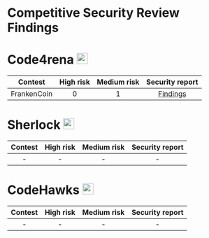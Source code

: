 # Competitive Security Review Findings

# Code4rena <img src="https://cdn-images-1.medium.com/v2/resize:fit:188/1*a5MrWd-dAKVTkB1KgF_E9w@2x.png" width=25 height=25>

| Contest | High risk | Medium risk | Security report |
|:--:|:--:|:--:|:--:|
| FrankenCoin | 0 | 1 | [Findings](https://github.com/Proxy1967/Security-Review-Findings/blob/main/Code4rena/Frankencoin.md) |

# Sherlock  <img src="https://audits.sherlock.xyz/_next/static/media/sherlock_logo.dc2b3290.svg" width=25 height=25>

| Contest | High risk | Medium risk | Security report |
|:--:|:--:|:--:|:--:|
| - | - | - | - |

# CodeHawks <img src="https://pbs.twimg.com/profile_images/1700276087320657920/TCQQve6f_400x400.jpg" width=25 height=25>

| Contest | High risk | Medium risk | Security report |
|:--:|:--:|:--:|:--:|
| - | - | - | - |
